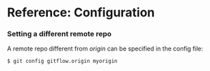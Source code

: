 # Reference: Configuration

### Setting a different remote repo
A remote repo different from _origin_ can be specified in the config file:

`$ git config gitflow.origin myorigin`